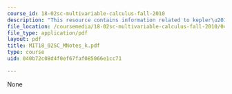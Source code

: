 ```yaml
---
course_id: 18-02sc-multivariable-calculus-fall-2010
description: "This resource contains information related to kepler\u2019s second law."
file_location: /coursemedia/18-02sc-multivariable-calculus-fall-2010/040b72c08d4f0ef67faf085066e1cc71_MIT18_02SC_MNotes_k.pdf
file_type: application/pdf
layout: pdf
title: MIT18_02SC_MNotes_k.pdf
type: course
uid: 040b72c08d4f0ef67faf085066e1cc71

---
```

None